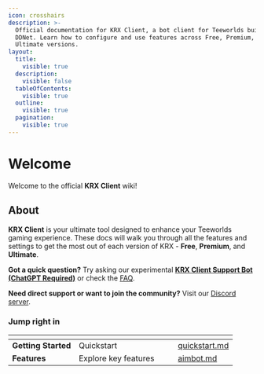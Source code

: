 ```yaml
---
icon: crosshairs
description: >-
  Official documentation for KRX Client, a bot client for Teeworlds built on
  DDNet. Learn how to configure and use features across Free, Premium, and
  Ultimate versions.
layout:
  title:
    visible: true
  description:
    visible: false
  tableOfContents:
    visible: true
  outline:
    visible: true
  pagination:
    visible: true
---
```


# Welcome

Welcome to the official **KRX Client** wiki!

## About

**KRX Client** is your ultimate tool designed to enhance your Teeworlds gaming experience. These docs will walk you through all the features and settings to get the most out of each version of KRX - **Free**, **Premium**, and **Ultimate**.

**Got a quick question?** Try asking our experimental **[KRX Client Support Bot (ChatGPT Required)](https://chatgpt.com/g/g-68024c1919908191948a8f9af09aa816-krx-client-support-bot)** or check the [FAQ](faq.md).

**Need direct support or want to join the community?** Visit our [Discord server](https://discord.gg/MwzsHadQAe).

### Jump right in

<table data-view="cards"><thead><tr><th></th><th></th><th data-hidden data-card-cover data-type="files"></th><th data-hidden></th><th data-hidden data-card-target data-type="content-ref"></th></tr></thead><tbody><tr><td><strong>Getting Started</strong></td><td>Quickstart</td><td></td><td></td><td><a href="getting-started/quickstart.md">quickstart.md</a></td></tr><tr><td><strong>Features</strong></td><td>Explore key features</td><td></td><td></td><td><a href="features/aimbot.md">aimbot.md</a></td></tr></tbody></table>